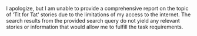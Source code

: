I apologize, but I am unable to provide a comprehensive report on the topic of 'Tit for Tat' stories due to the limitations of my access to the internet. The search results from the provided search query do not yield any relevant stories or information that would allow me to fulfill the task requirements.
